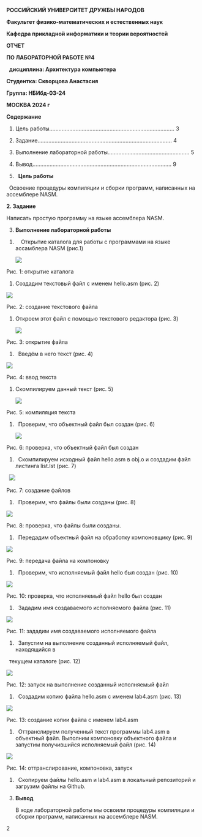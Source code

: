 ﻿**РОССИЙСКИЙ УНИВЕРСИТЕТ ДРУЖБЫ НАРОДОВ**

**Факультет физико-математических и естественных наук**

**Кафедра прикладной информатики и теории вероятностей**




**ОТЧЕТ** 

**ПО ЛАБОРАТОРНОЙ РАБОТЕ №4**

` `**дисциплина: Архитектура компьютера** 








**Студентка: Скворцова Анастасия**

**Группа: НБИбд-03-24** 






**МОСКВА 2024 г**

**Содержание**

1. Цель работы……………………………………………………………………… 3
1. Задание…………………………………………………………………………… 4 
1. Выполнение лабораторной работы…………………………………………….. 5
1. Вывод…………………………………………………………………………...... 9





















1. ` `**Цель работы**

` `Освоение процедуры компиляции и сборки программ, написанных на ассемблере NASM.





















**2. Задание**

Написать простую программу на языке ассемблера NASM.























3. **Выполнение лабораторной работы**
1) `  `Открытие каталога для работы с программами на языке ассамблера NASM (рис.1)

   ![](Aspose.Words.a4fae024-87b8-41a1-b235-3389d5e757de.001.png)

Рис. 1: открытие каталога

1) Создадим текстовый файл с именем hello.asm (рис. 2)

![](Aspose.Words.a4fae024-87b8-41a1-b235-3389d5e757de.002.png)

Рис. 2: создание текстового файла

1) Откроем этот файл с помощью текстового редактора (рис. 3)

   ![](Aspose.Words.a4fae024-87b8-41a1-b235-3389d5e757de.003.png)

Рис. 3: открытие файла

1) ` `Введём в него текст (рис. 4)

![](Aspose.Words.a4fae024-87b8-41a1-b235-3389d5e757de.004.png)

Рис. 4: ввод текста

1) Скомпилируем данный текст (рис. 5)

   ![](Aspose.Words.a4fae024-87b8-41a1-b235-3389d5e757de.005.png)

Рис. 5: компиляция текста

1) ` `Проверим, что объектный файл был создан (рис. 6)

   ![](Aspose.Words.a4fae024-87b8-41a1-b235-3389d5e757de.006.png)

Рис. 6: проверка, что объектный файл был создан

1) ` `Скомпилируем исходный файл hello.asm в obj.o и создадим файл листинга list.lst (рис. 7)

` `![](Aspose.Words.a4fae024-87b8-41a1-b235-3389d5e757de.007.png)

Рис. 7: создание файлов

1) ` `Проверим, что файлы были созданы (рис. 8)

![](Aspose.Words.a4fae024-87b8-41a1-b235-3389d5e757de.008.png)

Рис. 8: проверка, что файлы были созданы.

1) ` `Передадим объектный файл на обработку компоновщику (рис. 9)

![](Aspose.Words.a4fae024-87b8-41a1-b235-3389d5e757de.009.png)

Рис. 9: передача файла на компоновку

1) ` `Проверим, что исполняемый файл hello был создан (рис. 10)

![](Aspose.Words.a4fae024-87b8-41a1-b235-3389d5e757de.010.png)

Рис. 10: проверка, что исполняемый файл hello был создан

1) ` `Зададим имя создаваемого исполняемого файла (рис. 11)

![](Aspose.Words.a4fae024-87b8-41a1-b235-3389d5e757de.011.png)

Рис. 11: зададим имя создаваемого исполняемого файла

1) ` `Запустим на выполнение созданный исполняемый файл, находящийся в

` `текущем каталоге (рис. 12)

![](Aspose.Words.a4fae024-87b8-41a1-b235-3389d5e757de.012.png)

Рис. 12: запуск на выполнение созданный исполняемый файл

1) ` `Создадим копию файла hello.asm с именем lab4.asm (рис. 13)

![](Aspose.Words.a4fae024-87b8-41a1-b235-3389d5e757de.013.png)

Рис. 13: создание копии файла с именем lab4.asm

1) ` `Оттранслируем полученный текст программы lab4.asm в объектный файл. Выполним компоновку объектного файла и запустим получившийся исполняемый файл (рис. 14)

![](Aspose.Words.a4fae024-87b8-41a1-b235-3389d5e757de.014.png)

Рис. 14: оттранслирование, компоновка, запуск

1) ` `Скопируем файлы hello.asm и lab4.asm в локальный репозиторий и загрузим файлы на Github.
























3. **Вывод**

   В ходе лабораторной работы мы освоили процедуры компиляции и сборки программ, написанных на ассемблере NASM.


2


